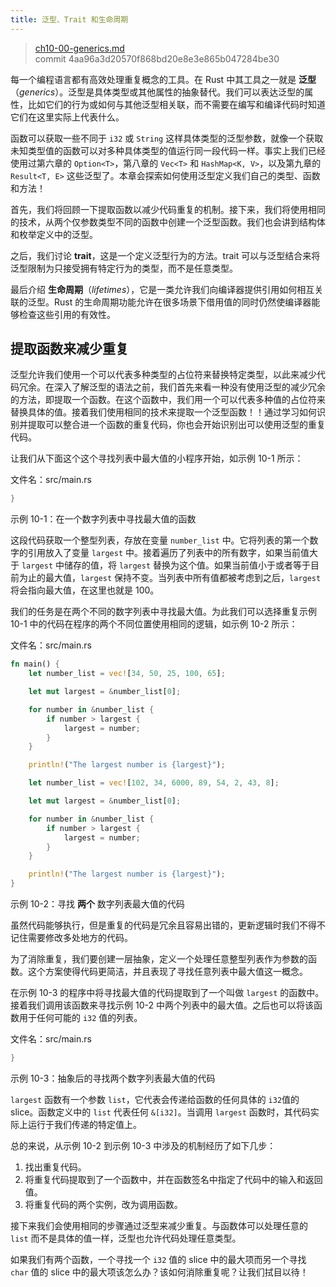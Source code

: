 ```yaml
---
title: 泛型、Trait 和生命周期
---
```


> [ch10-00-generics.md](https://github.com/rust-lang/book/blob/main/src/ch10-00-generics.md)
> <br>
> commit 4aa96a3d20570f868bd20e8e3e865b047284be30

每一个编程语言都有高效处理重复概念的工具。在 Rust 中其工具之一就是 **泛型**（*generics*）。泛型是具体类型或其他属性的抽象替代。我们可以表达泛型的属性，比如它们的行为或如何与其他泛型相关联，而不需要在编写和编译代码时知道它们在这里实际上代表什么。

函数可以获取一些不同于 `i32` 或 `String` 这样具体类型的泛型参数，就像一个获取未知类型值的函数可以对多种具体类型的值运行同一段代码一样。事实上我们已经使用过第六章的 `Option<T>`，第八章的 `Vec<T>` 和 `HashMap<K, V>`，以及第九章的 `Result<T, E>` 这些泛型了。本章会探索如何使用泛型定义我们自己的类型、函数和方法！

首先，我们将回顾一下提取函数以减少代码重复的机制。接下来，我们将使用相同的技术，从两个仅参数类型不同的函数中创建一个泛型函数。我们也会讲到结构体和枚举定义中的泛型。

之后，我们讨论 **trait**，这是一个定义泛型行为的方法。trait 可以与泛型结合来将泛型限制为只接受拥有特定行为的类型，而不是任意类型。

最后介绍 **生命周期**（*lifetimes*），它是一类允许我们向编译器提供引用如何相互关联的泛型。Rust 的生命周期功能允许在很多场景下借用值的同时仍然使编译器能够检查这些引用的有效性。

## 提取函数来减少重复

泛型允许我们使用一个可以代表多种类型的占位符来替换特定类型，以此来减少代码冗余。在深入了解泛型的语法之前，我们首先来看一种没有使用泛型的减少冗余的方法，即提取一个函数。在这个函数中，我们用一个可以代表多种值的占位符来替换具体的值。接着我们使用相同的技术来提取一个泛型函数！！通过学习如何识别并提取可以整合进一个函数的重复代码，你也会开始识别出可以使用泛型的重复代码。

让我们从下面这个这个寻找列表中最大值的小程序开始，如示例 10-1 所示：

<span class="filename">文件名：src/main.rs</span>

```rust
}
```

<span class="caption">示例 10-1：在一个数字列表中寻找最大值的函数</span>

这段代码获取一个整型列表，存放在变量 `number_list` 中。它将列表的第一个数字的引用放入了变量 `largest` 中。接着遍历了列表中的所有数字，如果当前值大于 `largest` 中储存的值，将 `largest` 替换为这个值。如果当前值小于或者等于目前为止的最大值，`largest` 保持不变。当列表中所有值都被考虑到之后，`largest` 将会指向最大值，在这里也就是 100。

我们的任务是在两个不同的数字列表中寻找最大值。为此我们可以选择重复示例 10-1 中的代码在程序的两个不同位置使用相同的逻辑，如示例 10-2 所示：

<span class="filename">文件名：src/main.rs</span>

```rust
fn main() {
    let number_list = vec![34, 50, 25, 100, 65];

    let mut largest = &number_list[0];

    for number in &number_list {
        if number > largest {
            largest = number;
        }
    }

    println!("The largest number is {largest}");

    let number_list = vec![102, 34, 6000, 89, 54, 2, 43, 8];

    let mut largest = &number_list[0];

    for number in &number_list {
        if number > largest {
            largest = number;
        }
    }

    println!("The largest number is {largest}");
}
```

<span class="caption">示例 10-2：寻找 **两个** 数字列表最大值的代码</span>

虽然代码能够执行，但是重复的代码是冗余且容易出错的，更新逻辑时我们不得不记住需要修改多处地方的代码。

为了消除重复，我们要创建一层抽象，定义一个处理任意整型列表作为参数的函数。这个方案使得代码更简洁，并且表现了寻找任意列表中最大值这一概念。

在示例 10-3 的程序中将寻找最大值的代码提取到了一个叫做 `largest` 的函数中。接着我们调用该函数来寻找示例 10-2 中两个列表中的最大值。之后也可以将该函数用于任何可能的 `i32` 值的列表。

<span class="filename">文件名：src/main.rs</span>

```rust
}
```

<span class="caption">示例 10-3：抽象后的寻找两个数字列表最大值的代码</span>

`largest` 函数有一个参数 `list`，它代表会传递给函数的任何具体的 `i32`值的 slice。函数定义中的 `list` 代表任何 `&[i32]`。当调用 `largest` 函数时，其代码实际上运行于我们传递的特定值上。

总的来说，从示例 10-2 到示例 10-3 中涉及的机制经历了如下几步：

1. 找出重复代码。
2. 将重复代码提取到了一个函数中，并在函数签名中指定了代码中的输入和返回值。
3. 将重复代码的两个实例，改为调用函数。

接下来我们会使用相同的步骤通过泛型来减少重复。与函数体可以处理任意的 `list` 而不是具体的值一样，泛型也允许代码处理任意类型。

如果我们有两个函数，一个寻找一个 `i32` 值的 slice 中的最大项而另一个寻找 `char` 值的 slice 中的最大项该怎么办？该如何消除重复呢？让我们拭目以待！
